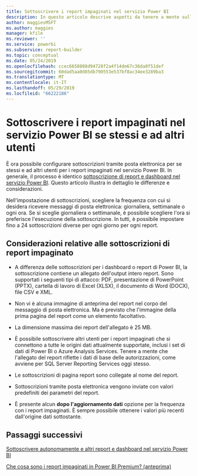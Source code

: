 ```yaml
---
title: Sottoscrivere i report impaginati nel servizio Power BI
description: In questo articolo descrive aspetti da tenere a mente sulla sottoscrizione di report impaginati nel servizio Power BI.
author: maggiesMSFT
ms.author: maggies
manager: kfile
ms.reviewer: ''
ms.service: powerbi
ms.subservice: report-builder
ms.topic: conceptual
ms.date: 05/24/2019
ms.openlocfilehash: ccec6658808d94728f2a4f14de67c36da0f51def
ms.sourcegitcommit: 60dad5aa0d85db790553e537bf8ac34ee3289ba3
ms.translationtype: MT
ms.contentlocale: it-IT
ms.lasthandoff: 05/29/2019
ms.locfileid: "66222186"
---
```

# <a name="subscribe-yourself-and-others-to-paginated-reports-in-the-power-bi-service"></a>Sottoscrivere i report impaginati nel servizio Power BI se stessi e ad altri utenti 

È ora possibile configurare sottoscrizioni tramite posta elettronica per se stessi e ad altri utenti per i report impaginati nel servizio Power BI. In generale, il processo è identico [sottoscrizione di report e dashboard nel servizio Power BI](service-report-subscribe.md). Questo articolo illustra in dettaglio le differenze e considerazioni. 

Nell'impostazione di sottoscrizioni, scegliere la frequenza con cui si desidera ricevere messaggi di posta elettronica: giornaliera, settimanale o ogni ora. Se si sceglie giornaliera o settimanale, è possibile scegliere l'ora si preferisce l'esecuzione della sottoscrizione. In tutti, è possibile impostare fino a 24 sottoscrizioni diverse per ogni giorno per ogni report. 

## <a name="considerations-for-paginated-report-subscriptions"></a>Considerazioni relative alle sottoscrizioni di report impaginato 

- A differenza delle sottoscrizioni per i dashboard o report di Power BI, la sottoscrizione contiene un allegato dell'output intero report.  Sono supportati i seguenti tipi di attacco: PDF, presentazione di PowerPoint (PPTX), cartella di lavoro di Excel (XLSX), il documento di Word (DOCX), file CSV e XML.

- Non vi è alcuna immagine di anteprima del report nel corpo del messaggio di posta elettronica.  Ma è previsto che l'immagine della prima pagina del report come un elemento facoltativo. 

- La dimensione massima dei report dell'allegato è 25 MB. 

- È possibile sottoscrivere altri utenti per i report impaginati che si connettono a tutte le origini dati attualmente supportate, inclusi i set di dati di Power BI o Azure Analysis Services. Tenere a mente che l'allegato del report riflette i dati di base delle autorizzazioni, come avviene per SQL Server Reporting Services oggi stesso. 

- Le sottoscrizioni di pagina report sono collegate al nome del report.  

- Sottoscrizioni tramite posta elettronica vengono inviate con valori predefiniti dei parametri del report. 

- È presente alcun **dopo l'aggiornamento dati** opzione per la frequenza con i report impaginati. È sempre possibile ottenere i valori più recenti dall'origine dati sottostante. 

## <a name="next-steps"></a>Passaggi successivi

[Sottoscrivere autonomamente e altri report e dashboard nel servizio Power BI](service-report-subscribe.md)

[Che cosa sono i report impaginati in Power BI Premium? (anteprima)](paginated-reports-report-builder-power-bi.md)
